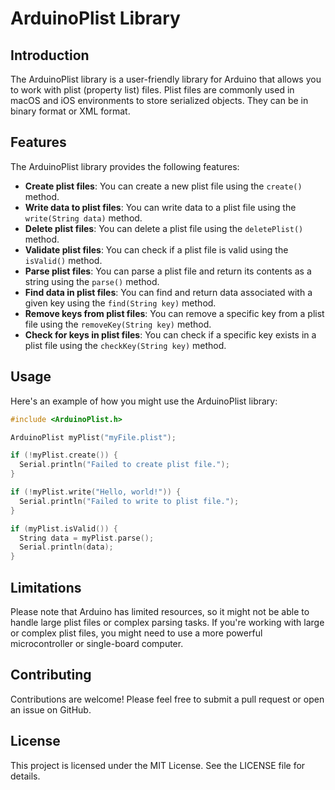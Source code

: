 # ArduinoPlist Library

## Introduction
The ArduinoPlist library is a user-friendly library for Arduino that allows you to work with plist (property list) files. Plist files are commonly used in macOS and iOS environments to store serialized objects. They can be in binary format or XML format.

## Features
The ArduinoPlist library provides the following features:

- **Create plist files**: You can create a new plist file using the `create()` method.
- **Write data to plist files**: You can write data to a plist file using the `write(String data)` method.
- **Delete plist files**: You can delete a plist file using the `deletePlist()` method.
- **Validate plist files**: You can check if a plist file is valid using the `isValid()` method.
- **Parse plist files**: You can parse a plist file and return its contents as a string using the `parse()` method.
- **Find data in plist files**: You can find and return data associated with a given key using the `find(String key)` method.
- **Remove keys from plist files**: You can remove a specific key from a plist file using the `removeKey(String key)` method.
- **Check for keys in plist files**: You can check if a specific key exists in a plist file using the `checkKey(String key)` method.

## Usage
Here's an example of how you might use the ArduinoPlist library:

```cpp
#include <ArduinoPlist.h>

ArduinoPlist myPlist("myFile.plist");

if (!myPlist.create()) {
  Serial.println("Failed to create plist file.");
}

if (!myPlist.write("Hello, world!")) {
  Serial.println("Failed to write to plist file.");
}

if (myPlist.isValid()) {
  String data = myPlist.parse();
  Serial.println(data);
}
```

## Limitations
Please note that Arduino has limited resources, so it might not be able to handle large plist files or complex parsing tasks. If you're working with large or complex plist files, you might need to use a more powerful microcontroller or single-board computer.

## Contributing
Contributions are welcome! Please feel free to submit a pull request or open an issue on GitHub.

## License
This project is licensed under the MIT License. See the LICENSE file for details.
